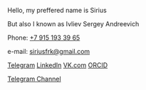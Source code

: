 Hello, my preffered name is Sirius

But also I known as Ivliev Sergey Andreevich

Phone: [+7 915 193 39 65](callto:+79151933965)

e-mail: siriusfrk@gmail.com

[Telegram](https://t.me/siriusfreak) [LinkedIn](https://www.linkedin.com/in/siriusfreak/) [VK.com](https://vk.com/siriusfreak) [ORCID](https://orcid.org/my-orcid?orcid=0000-0002-2860-2711) 

[Telegram Channel](https://t.me/siriusfrk)
